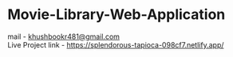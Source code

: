 # Movie-Library-Web-Application

mail - khushbookr481@gmail.com <br>
Live Project link - https://splendorous-tapioca-098cf7.netlify.app/
